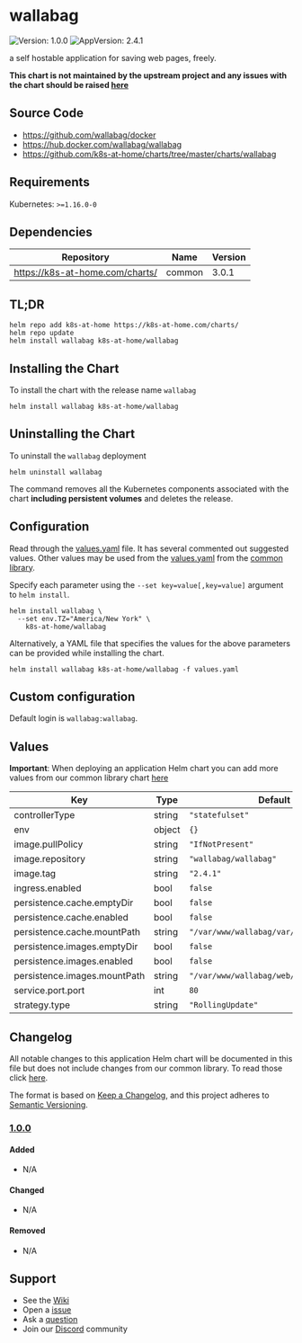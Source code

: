# wallabag

![Version: 1.0.0](https://img.shields.io/badge/Version-1.0.0-informational?style=flat-square) ![AppVersion: 2.4.1](https://img.shields.io/badge/AppVersion-2.4.1-informational?style=flat-square)

a self hostable application for saving web pages, freely.

**This chart is not maintained by the upstream project and any issues with the chart should be raised [here](https://github.com/k8s-at-home/charts/issues/new/choose)**

## Source Code

* <https://github.com/wallabag/docker>
* <https://hub.docker.com/wallabag/wallabag>
* <https://github.com/k8s-at-home/charts/tree/master/charts/wallabag>

## Requirements

Kubernetes: `>=1.16.0-0`

## Dependencies

| Repository | Name | Version |
|------------|------|---------|
| https://k8s-at-home.com/charts/ | common | 3.0.1 |

## TL;DR

```console
helm repo add k8s-at-home https://k8s-at-home.com/charts/
helm repo update
helm install wallabag k8s-at-home/wallabag
```

## Installing the Chart

To install the chart with the release name `wallabag`

```console
helm install wallabag k8s-at-home/wallabag
```

## Uninstalling the Chart

To uninstall the `wallabag` deployment

```console
helm uninstall wallabag
```

The command removes all the Kubernetes components associated with the chart **including persistent volumes** and deletes the release.

## Configuration

Read through the [values.yaml](./values.yaml) file. It has several commented out suggested values.
Other values may be used from the [values.yaml](../common/values.yaml) from the [common library](../common).

Specify each parameter using the `--set key=value[,key=value]` argument to `helm install`.

```console
helm install wallabag \
  --set env.TZ="America/New York" \
    k8s-at-home/wallabag
```

Alternatively, a YAML file that specifies the values for the above parameters can be provided while installing the chart.

```console
helm install wallabag k8s-at-home/wallabag -f values.yaml
```

## Custom configuration

Default login is `wallabag:wallabag`.

## Values

**Important**: When deploying an application Helm chart you can add more values from our common library chart [here](https://github.com/k8s-at-home/charts/tree/master/charts/common/)

| Key | Type | Default | Description |
|-----|------|---------|-------------|
| controllerType | string | `"statefulset"` |  |
| env | object | `{}` |  |
| image.pullPolicy | string | `"IfNotPresent"` |  |
| image.repository | string | `"wallabag/wallabag"` |  |
| image.tag | string | `"2.4.1"` |  |
| ingress.enabled | bool | `false` |  |
| persistence.cache.emptyDir | bool | `false` |  |
| persistence.cache.enabled | bool | `false` |  |
| persistence.cache.mountPath | string | `"/var/www/wallabag/var/cache"` |  |
| persistence.images.emptyDir | bool | `false` |  |
| persistence.images.enabled | bool | `false` |  |
| persistence.images.mountPath | string | `"/var/www/wallabag/web/assets/images"` |  |
| service.port.port | int | `80` |  |
| strategy.type | string | `"RollingUpdate"` |  |

## Changelog

All notable changes to this application Helm chart will be documented in this file but does not include changes from our common library. To read those click [here](https://github.com/k8s-at-home/charts/tree/master/charts/common/README.md#Changelog).

The format is based on [Keep a Changelog](https://keepachangelog.com/en/1.0.0/), and this project adheres to [Semantic Versioning](https://semver.org/spec/v2.0.0.html).

### [1.0.0]

#### Added

- N/A

#### Changed

- N/A

#### Removed

- N/A

[1.0.0]: #1.0.0

## Support

- See the [Wiki](https://github.com/k8s-at-home/charts/wiki)
- Open a [issue](https://github.com/k8s-at-home/charts/issues/new/choose)
- Ask a [question](https://github.com/k8s-at-home/charts/discussions)
- Join our [Discord](https://discord.gg/sTMX7Vh) community

